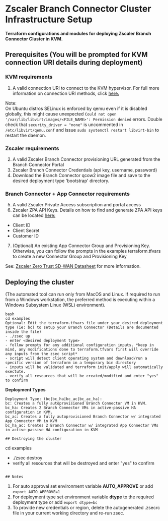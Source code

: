 # Zscaler Branch Connector Cluster Infrastructure Setup

**Terraform configurations and modules for deploying Zscaler Branch Connector Cluster in KVM.**

## Prerequisites (You will be prompted for KVM connection URI details during deployment)

### KVM requirements
1. A valid connection URI to connect to the KVM hypervisor. For full more information on connection URI methods, click [here.](https://registry.terraform.io/providers/dmacvicar/libvirt/latest/docs)

Note:<br>
On Ubuntu distros SELinux is enforced by qemu even if it is disabled globally, this might cause unexpected `Could not open '/var/lib/libvirt/images/<FILE_NAME>': Permission denied` errors. Double check that `security_driver = "none"` is uncommented in `/etc/libvirt/qemu.conf` and issue `sudo systemctl restart libvirt-bin` to restart the daemon.<br>

### Zscaler requirements
2. A valid Zscaler Branch Connector provisioning URL generated from the Branch Connector Portal
3. Zscaler Branch Connector Credentials (api key, username, password)
4. Download the Branch Connector qcow2 image file and save to the desired deployment type 'bootstrap' directory.

### Branch Connector + App Connector requirements
5. A valid Zscaler Private Access subscription and portal access
6. Zscaler ZPA API Keys. Details on how to find and generate ZPA API keys can be located [here:](https://help.zscaler.com/zpa/about-api-keys)
- Client ID
- Client Secret
- Customer ID
7. (Optional) An existing App Connector Group and Provisioning Key. Otherwise, you can follow the prompts in the examples terraform.tfvars to create a new Connector Group and Provisioning Key

See: [Zscaler Zero Trust SD-WAN Datasheet](https://www.zscaler.com/resources/data-sheets/zscaler-zero-trust-sd-wan.pdf) for more information.

## Deploying the cluster
(The automated tool can run only from MacOS and Linux. If required to run from a Windows workstation, the preferred method is executing within a Windows Subsystem Linux (WSL) environment).   

```
bash
cd examples
Optional: Edit the terraform.tfvars file under your desired deployment type (ie: bc) to setup your Branch Connector (Details are documented inside the file)
- ./zsec up
- enter <desired deployment type>
- follow prompts for any additional configuration inputs. *keep in mind, any modifications done to terraform.tfvars first will override any inputs from the zsec script*
- script will detect client operating system and download/run a specific version of terraform in a temporary bin directory
- inputs will be validated and terraform init/apply will automatically exectute.
- verify all resources that will be created/modified and enter "yes" to confirm
```

**Deployment Types**

```
Deployment Type: (bc|bc_ha|bc_ac|bc_ac_ha):
bc: Creates a fully autoprovisioned Branch Connector VM in KVM.
bc_ha: Creates 2 Branch Connector VMs in active-passive HA configuration in KVM.
bc_ac: Creates a fully autoprovisioned Branch Connector w/ integrated App Connector VM in KVM
bc_ha_ac: Creates 2 Branch Connector w/ integrated App Connector VMs in active-passive HA configuration in KVM

## Destroying the cluster
```
cd examples
- ./zsec destroy
- verify all resources that will be destroyed and enter "yes" to confirm
```

## Notes
```
1. For auto approval set environment variable **AUTO_APPROVE** or add `export AUTO_APPROVE=1`
2. For deployment type set environment variable **dtype** to the required deployment type or add `export dtype=bc`
3. To provide new credentials or region, delete the autogenerated .zsecrc file in your current working directory and re-run zsec.
```
